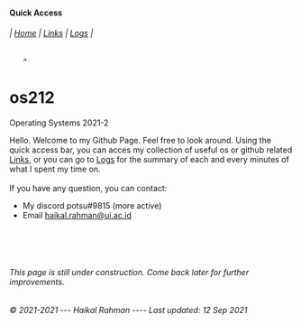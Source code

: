 #### Quick Access<br>
###### | [Home](https://haikalrmn.github.io/os212/ "Repository's Home Page (You are here)") | [Links](https://haikalrmn.github.io/os212/LINKS/ "OS/Github Related References") | [Logs](https://haikalrmn.github.io/os212/TXT/mylog.txt "Log of My Daily Activities 24/7") |
###### &nbsp;&nbsp;&nbsp;&nbsp;&nbsp;&nbsp;^
# os212
Operating Systems 2021-2

Hello. Welcome to my Github Page. Feel free to look around. Using the quick access bar, you can acces my collection of useful os or github related [Links](https://haikalrmn.github.io/os212/LINKS/ "OS/Github Related References"), or you can go to [Logs](https://haikalrmn.github.io/os212/TXT/mylog.txt "Log of My Daily Activities 24/7") for the summary of each and every minutes of what I spent my time on. <br> <br>
If you have any question, you can contact:
- My discord potsu#9815 (more active)
- Email haikal.rahman@ui.ac.id

<br>
<br>
<br>

###### This page is still under construction. Come back later for further improvements.<br>
###### © 2021-2021 --- Haikal Rahman ---- Last updated: 12 Sep 2021
